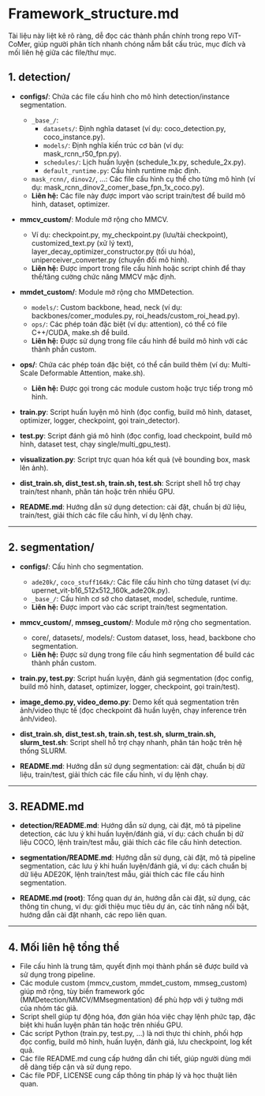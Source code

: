 
# Framework_structure.md

Tài liệu này liệt kê rõ ràng, dễ đọc các thành phần chính trong repo ViT-CoMer, giúp người phân tích nhanh chóng nắm bắt cấu trúc, mục đích và mối liên hệ giữa các file/thư mục.

## 1. detection/

- **configs/**: Chứa các file cấu hình cho mô hình detection/instance segmentation.
	- `_base_/`:
		- `datasets/`: Định nghĩa dataset (ví dụ: coco_detection.py, coco_instance.py).
		- `models/`: Định nghĩa kiến trúc cơ bản (ví dụ: mask_rcnn_r50_fpn.py).
		- `schedules/`: Lịch huấn luyện (schedule_1x.py, schedule_2x.py).
		- `default_runtime.py`: Cấu hình runtime mặc định.
	- `mask_rcnn/`, `dinov2/`, ...: Các file cấu hình cụ thể cho từng mô hình (ví dụ: mask_rcnn_dinov2_comer_base_fpn_1x_coco.py).
	- **Liên hệ:** Các file này được import vào script train/test để build mô hình, dataset, optimizer.

- **mmcv_custom/**: Module mở rộng cho MMCV.
	- Ví dụ: checkpoint.py, my_checkpoint.py (lưu/tải checkpoint), customized_text.py (xử lý text), layer_decay_optimizer_constructor.py (tối ưu hóa), uniperceiver_converter.py (chuyển đổi mô hình).
	- **Liên hệ:** Được import trong file cấu hình hoặc script chính để thay thế/tăng cường chức năng MMCV mặc định.

- **mmdet_custom/**: Module mở rộng cho MMDetection.
	- `models/`: Custom backbone, head, neck (ví dụ: backbones/comer_modules.py, roi_heads/custom_roi_head.py).
	- `ops/`: Các phép toán đặc biệt (ví dụ: attention), có thể có file C++/CUDA, make.sh để build.
	- **Liên hệ:** Được sử dụng trong file cấu hình để build mô hình với các thành phần custom.

- **ops/**: Chứa các phép toán đặc biệt, có thể cần build thêm (ví dụ: Multi-Scale Deformable Attention, make.sh).
	- **Liên hệ:** Được gọi trong các module custom hoặc trực tiếp trong mô hình.

- **train.py**: Script huấn luyện mô hình (đọc config, build mô hình, dataset, optimizer, logger, checkpoint, gọi train_detector).

- **test.py**: Script đánh giá mô hình (đọc config, load checkpoint, build mô hình, dataset test, chạy single/multi_gpu_test).

- **visualization.py**: Script trực quan hóa kết quả (vẽ bounding box, mask lên ảnh).

- **dist_train.sh, dist_test.sh, train.sh, test.sh**: Script shell hỗ trợ chạy train/test nhanh, phân tán hoặc trên nhiều GPU.

- **README.md**: Hướng dẫn sử dụng detection: cài đặt, chuẩn bị dữ liệu, train/test, giải thích các file cấu hình, ví dụ lệnh chạy.

---

## 2. segmentation/

- **configs/**: Cấu hình cho segmentation.
	- `ade20k/`, `coco_stuff164k/`: Các file cấu hình cho từng dataset (ví dụ: upernet_vit-b16_512x512_160k_ade20k.py).
	- `_base_/`: Cấu hình cơ sở cho dataset, model, schedule, runtime.
	- **Liên hệ:** Được import vào các script train/test segmentation.

- **mmcv_custom/**, **mmseg_custom/**: Module mở rộng cho segmentation.
	- core/, datasets/, models/: Custom dataset, loss, head, backbone cho segmentation.
	- **Liên hệ:** Được sử dụng trong file cấu hình segmentation để build các thành phần custom.

- **train.py, test.py**: Script huấn luyện, đánh giá segmentation (đọc config, build mô hình, dataset, optimizer, logger, checkpoint, gọi train/test).

- **image_demo.py, video_demo.py**: Demo kết quả segmentation trên ảnh/video thực tế (đọc checkpoint đã huấn luyện, chạy inference trên ảnh/video).

- **dist_train.sh, dist_test.sh, train.sh, test.sh, slurm_train.sh, slurm_test.sh**: Script shell hỗ trợ chạy nhanh, phân tán hoặc trên hệ thống SLURM.

- **README.md**: Hướng dẫn sử dụng segmentation: cài đặt, chuẩn bị dữ liệu, train/test, giải thích các file cấu hình, ví dụ lệnh chạy.

---

## 3. README.md

- **detection/README.md**: Hướng dẫn sử dụng, cài đặt, mô tả pipeline detection, các lưu ý khi huấn luyện/đánh giá, ví dụ: cách chuẩn bị dữ liệu COCO, lệnh train/test mẫu, giải thích các file cấu hình detection.

- **segmentation/README.md**: Hướng dẫn sử dụng, cài đặt, mô tả pipeline segmentation, các lưu ý khi huấn luyện/đánh giá, ví dụ: cách chuẩn bị dữ liệu ADE20K, lệnh train/test mẫu, giải thích các file cấu hình segmentation.

- **README.md (root)**: Tổng quan dự án, hướng dẫn cài đặt, sử dụng, các thông tin chung, ví dụ: giới thiệu mục tiêu dự án, các tính năng nổi bật, hướng dẫn cài đặt nhanh, các repo liên quan.

---

## 4. Mối liên hệ tổng thể

- File cấu hình là trung tâm, quyết định mọi thành phần sẽ được build và sử dụng trong pipeline.
- Các module custom (mmcv_custom, mmdet_custom, mmseg_custom) giúp mở rộng, tùy biến framework gốc (MMDetection/MMCV/MMsegmentation) để phù hợp với ý tưởng mới của nhóm tác giả.
- Script shell giúp tự động hóa, đơn giản hóa việc chạy lệnh phức tạp, đặc biệt khi huấn luyện phân tán hoặc trên nhiều GPU.
- Các script Python (train.py, test.py, ...) là nơi thực thi chính, phối hợp đọc config, build mô hình, huấn luyện, đánh giá, lưu checkpoint, log kết quả.
- Các file README.md cung cấp hướng dẫn chi tiết, giúp người dùng mới dễ dàng tiếp cận và sử dụng repo.
- Các file PDF, LICENSE cung cấp thông tin pháp lý và học thuật liên quan.

